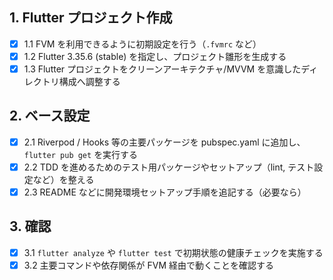 ## 1. Flutter プロジェクト作成
- [x] 1.1 FVM を利用できるように初期設定を行う（`.fvmrc` など）
- [x] 1.2 Flutter 3.35.6 (stable) を指定し、プロジェクト雛形を生成する
- [x] 1.3 Flutter プロジェクトをクリーンアーキテクチャ/MVVM を意識したディレクトリ構成へ調整する

## 2. ベース設定
- [x] 2.1 Riverpod / Hooks 等の主要パッケージを pubspec.yaml に追加し、`flutter pub get` を実行する
- [x] 2.2 TDD を進めるためのテスト用パッケージやセットアップ（lint, テスト設定など）を整える
- [x] 2.3 README などに開発環境セットアップ手順を追記する（必要なら）

## 3. 確認
- [x] 3.1 `flutter analyze` や `flutter test` で初期状態の健康チェックを実施する
- [x] 3.2 主要コマンドや依存関係が FVM 経由で動くことを確認する
